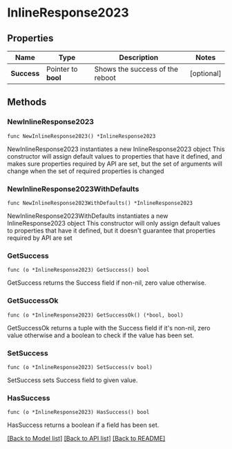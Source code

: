# InlineResponse2023

## Properties

Name | Type | Description | Notes
------------ | ------------- | ------------- | -------------
**Success** | Pointer to **bool** | Shows the success of the reboot | [optional] 

## Methods

### NewInlineResponse2023

`func NewInlineResponse2023() *InlineResponse2023`

NewInlineResponse2023 instantiates a new InlineResponse2023 object
This constructor will assign default values to properties that have it defined,
and makes sure properties required by API are set, but the set of arguments
will change when the set of required properties is changed

### NewInlineResponse2023WithDefaults

`func NewInlineResponse2023WithDefaults() *InlineResponse2023`

NewInlineResponse2023WithDefaults instantiates a new InlineResponse2023 object
This constructor will only assign default values to properties that have it defined,
but it doesn't guarantee that properties required by API are set

### GetSuccess

`func (o *InlineResponse2023) GetSuccess() bool`

GetSuccess returns the Success field if non-nil, zero value otherwise.

### GetSuccessOk

`func (o *InlineResponse2023) GetSuccessOk() (*bool, bool)`

GetSuccessOk returns a tuple with the Success field if it's non-nil, zero value otherwise
and a boolean to check if the value has been set.

### SetSuccess

`func (o *InlineResponse2023) SetSuccess(v bool)`

SetSuccess sets Success field to given value.

### HasSuccess

`func (o *InlineResponse2023) HasSuccess() bool`

HasSuccess returns a boolean if a field has been set.


[[Back to Model list]](../README.md#documentation-for-models) [[Back to API list]](../README.md#documentation-for-api-endpoints) [[Back to README]](../README.md)


